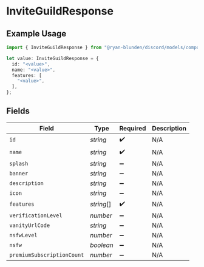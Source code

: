 # InviteGuildResponse

## Example Usage

```typescript
import { InviteGuildResponse } from "@ryan-blunden/discord/models/components";

let value: InviteGuildResponse = {
  id: "<value>",
  name: "<value>",
  features: [
    "<value>",
  ],
};
```

## Fields

| Field                      | Type                       | Required                   | Description                |
| -------------------------- | -------------------------- | -------------------------- | -------------------------- |
| `id`                       | *string*                   | :heavy_check_mark:         | N/A                        |
| `name`                     | *string*                   | :heavy_check_mark:         | N/A                        |
| `splash`                   | *string*                   | :heavy_minus_sign:         | N/A                        |
| `banner`                   | *string*                   | :heavy_minus_sign:         | N/A                        |
| `description`              | *string*                   | :heavy_minus_sign:         | N/A                        |
| `icon`                     | *string*                   | :heavy_minus_sign:         | N/A                        |
| `features`                 | *string*[]                 | :heavy_check_mark:         | N/A                        |
| `verificationLevel`        | *number*                   | :heavy_minus_sign:         | N/A                        |
| `vanityUrlCode`            | *string*                   | :heavy_minus_sign:         | N/A                        |
| `nsfwLevel`                | *number*                   | :heavy_minus_sign:         | N/A                        |
| `nsfw`                     | *boolean*                  | :heavy_minus_sign:         | N/A                        |
| `premiumSubscriptionCount` | *number*                   | :heavy_minus_sign:         | N/A                        |